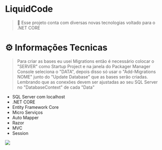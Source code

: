 # **LiquidCode**
> 🚀 Esse projeto conta com diversas novas tecnologias voltado para o .NET CORE 

# :gear: **Informações Tecnicas**
> Para criar as bases eu usei Migrations então é necessário colocar o "SERVER" como Startup Project e na janela do Packager Manager Console seleciona o "DATA", depois disso só usar o "Add-Migrations NOME" junto do "Update Database" que as bases serão criadas. Lembrando que as conexões devem ser ajustadas ao seu SQL Server no "DatabaseContext" de cada "Data"
- SQL Server com localhost
- .NET CORE
- Entity Framework Core
- Micro Serviços
- Auto Mapper
- Razor
- MVC
- Session

<img src="https://media1.tenor.com/images/107bd08b129340b7092671601e28d284/tenor.gif">
